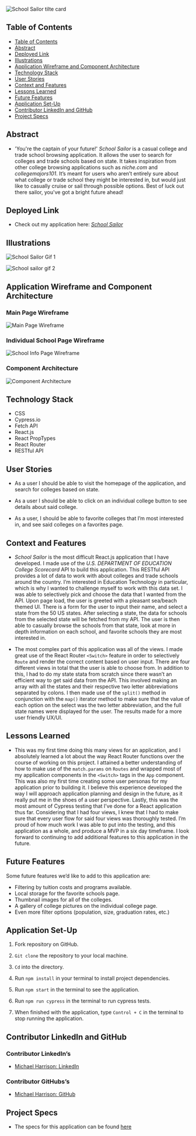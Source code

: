 ![School Sailor tilte card](https://user-images.githubusercontent.com/95496577/183436790-c2bb24e5-3904-4512-bcfb-6206e452ac87.png)

## Table of Contents

- [Table of Contents](#table-of-contents)
- [Abstract](#abstract)
- [Deployed Link](#deployed-link)
- [Illustrations](#illustrations)
- [Application Wireframe and Component Architecture](#application-wireframe-and-component-architecture)
- [Technology Stack](#technology-stack)
- [User Stories](#user-stories)
- [Context and Features](#context-and-features)
- [Lessons Learned](#lessons-learned)
- [Future Features](#future-features)
- [Application Set-Up](#application-set-up)
- [Contributor LinkedIn and GitHub](#contributor-linkedin-and-github)
- [Project Specs](#project-specs)

## Abstract

- 'You're the captain of your future!'  _School Sailor_ is a casual college and trade school browsing application. It allows the user to search for colleges and trade schools based on state. It takes inspiration from other college browsing applications such as _niche.com_ and _collegemajors101_. It’s meant for users who aren’t entirely sure about what college or trade school they might be interested in, but would just like to casually cruise or sail through possible options. Best of luck out there sailor, you've got a bright future ahead!

## Deployed Link

- Check out my application here: [_School Sailor_](https://school-sailor.vercel.app/) 

## Illustrations

![School Sailor Gif 1](https://user-images.githubusercontent.com/95496577/183436844-55005056-ae00-40db-88bd-916a36534537.gif)


![School sailor gif 2](https://user-images.githubusercontent.com/95496577/183436854-7ca5e6ca-b12a-4a1b-9572-b961d7c1806c.gif)

## Application Wireframe and Component Architecture

### Main Page Wireframe

![Main Page Wireframe](https://user-images.githubusercontent.com/95496577/183272591-7d37b2db-112a-4bc8-9897-539e72912565.png) 

### Individual School Page Wireframe
![School Info Page Wireframe](https://user-images.githubusercontent.com/95496577/183272592-04db3fcd-b5bf-4dc4-80e8-c9d11398dc73.png) 

### Component Architecture

![Component Architecture](https://user-images.githubusercontent.com/95496577/183272625-e31987bb-e4ba-4689-9e54-df2f08d4872c.png)

## Technology Stack

- CSS
- Cypress.io
- Fetch API
- React.js
- React PropTypes
- React Router
- RESTful API

## User Stories

- As a user I should be able to visit the homepage of the application, and search for colleges based on state.
 
- As a user I should be able to click on an individual college button to see details about said college. 

- As a user, I should be able to favorite colleges that I’m most interested in, and see said colleges on a favorites page. 

## Context and Features

- _School Sailor_ is the most difficult React.js application that I have developed. I made use of the _U.S. DEPARTMENT OF EDUCATION College Scorecard_ API to build this application. This RESTful API provides a lot of data to work with about colleges and trade schools around the country. I’m interested in Education Technology in particular, which is why I wanted to challenge myself to work with this data set. I was able to selectively pick and choose the data that I wanted from the API. Upon page load, the user is greeted with a pleasant sea/beach themed UI. There is a form for the user to input their name, and select a state from the 50 US states. After selecting a state, the data for schools from the selected state will be fetched from my API. The user is then able to casually browse the schools from that state, look at more in depth information on each school, and favorite schools they are most interested in. 

- The most complex part of this application was all of the views. I made great use of the React Router `<Switch>` feature in order to selectively `Route` and render the correct content based on user input. There are four different views in total that the user is able to choose from. In addition to this, I had to do my state stata from scratch since there wasn’t an efficient way to get said data from the API. This involved making an array with all the states and their respective two letter abbreviations separated by colons. I then made use of the `split()` method in conjunction with the `map()` iterator method to make sure that the value of each option on the select was the two letter abbreviation, and the full state names were displayed for the user.  The results made for a more user friendly UX/UI. 

## Lessons Learned

- This was my first time doing this many views for an application, and I absolutely learned a lot about the way React Router functions over the course of working on this project. I attained a better understanding of how to make use of the `match.params` on `Routes` and wrapped most of my application components in the `<Switch>` tags in the `App` component. This was also my first time creating some user personas for my application prior to building it. I believe this experience developed the way I will approach application planning and design in the future, as it really put me in the shoes of a user perspective. Lastly, this was the most amount of Cypress testing that I’ve done for a React application thus far. Considering that I had four views, I knew that I had to make sure that every user flow for said four views was thoroughly tested. I’m proud of how much work I was able to put into the testing, and this application as a whole, and produce a MVP in a six day timeframe. I look forward to continuing to add additional features to this application in the future.  

## Future Features

Some future features we’d like to add to this application are:

- Filtering by tuition costs and programs available.
- Local storage for the favorite schools page. 
- Thumbnail images for all of the colleges.
- A gallery of college pictures on the individual college page. 
- Even more filter options (population, size, graduation rates, etc.)

## Application Set-Up

1. Fork repository on GitHub.

2. `Git clone` the repository to your local machine.

3. `Cd` into the directory.

4. Run `npm install` in your terminal to install project dependencies.

5. Run `npm start` in the terminal to see the application. 

6. Run `npm run cypress` in the terminal  to run cypress tests. 

7. When finished with the application, type `Control + C` in the terminal to stop running the application. 


## Contributor LinkedIn and GitHub

### Contributor LinkedIn’s
 
- [Michael Harrison: LinkedIn](https://www.linkedin.com/in/michael-j-harrison57/)    

### Contributor GitHubs’s

- [Michael Harrison: GitHub](https://github.com/mikeharrison57)     

## Project Specs

- The specs for this application can be found 
[here](https://frontend.turing.edu/projects/module-3/showcase.html)     
